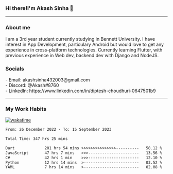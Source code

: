 <h3>Hi there!I'm Akash Sinha 👋</h3>

--- 

<h3>About me</h3>
I am a 3rd year student currently studying in Bennett University. I have interest in App Development, particulary Android but would love to get any experience in cross-platform technologies. Currently learning Flutter, with previous experience in Web dev, backend dev with Django and NodeJS.

<h3>Socials</h3>
 - Email: akashsinha432003@gmail.com<br>
 - Discord: @Akash#8760<br>
 - LinkedIn: https://www.linkedin.com/in/diptesh-choudhuri-0647501b9<br>


---

<h3>My Work Habits</h3>

[![wakatime](https://wakatime.com/badge/user/938b2951-49cf-4810-9b9e-c17cde3d3343.svg)](https://wakatime.com/@938b2951-49cf-4810-9b9e-c17cde3d3343)

<!--START_SECTION:waka-->

```txt
From: 26 December 2022 - To: 15 September 2023

Total Time: 347 hrs 25 mins

Dart             201 hrs 54 mins >>>>>>>>>>>>>>>----------   58.12 %
JavaScript       47 hrs 7 mins   >>>----------------------   13.56 %
C#               42 hrs 1 min    >>>----------------------   12.10 %
Python           12 hrs 14 mins  >------------------------   03.52 %
YAML             7 hrs 14 mins   >------------------------   02.08 %
```

<!--END_SECTION:waka-->

